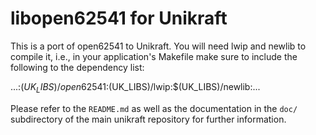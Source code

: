 libopen62541 for Unikraft
===================
This is a port of open62541 to Unikraft. You will need lwip and newlib
to compile it, i.e., in your application's Makefile make sure to
include the following to the dependency list:

  ...:$(UK_LIBS)/open62541:$(UK_LIBS)/lwip:$(UK_LIBS)/newlib:...

Please refer to the `README.md` as well as the documentation in the `doc/`
subdirectory of the main unikraft repository for further information.
